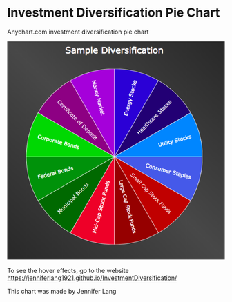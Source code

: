 # Investment Diversification Pie Chart
Anychart.com investment diversification pie chart 

![](https://github.com/JenniferLang1921/InvestmentDiversification/blob/master/pics/Screen%20Shot%202018-04-18%20at%2010.18.22%20PM.png)

To see the hover effects, go to the website https://jenniferlang1921.github.io/InvestmentDiversification/

This chart was made by Jennifer Lang
